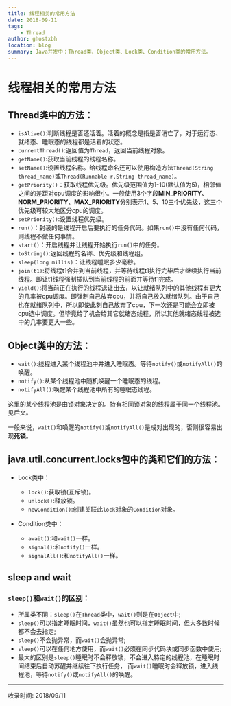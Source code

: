 ```yaml
---
title: 线程相关的常用方法
date: 2018-09-11
tags:
    - Thread
author: ghostxbh
location: blog
summary: Java并发中：Thread类、Object类、Lock类、Condition类的常用方法。
---
```

# 线程相关的常用方法

## Thread类中的方法：

+ `isAlive()`:判断线程是否还活着。活着的概念是指是否消亡了，对于运行态、就绪态、睡眠态的线程都是活着的状态。
+ `currentThread()`:返回值为`Thread`，返回当前线程对象。
+ `getName()`:获取当前线程的线程名称。
+ `setName()`:设置线程名称。给线程命名还可以使用构造方法`Thread(String thread_name)`或`Thread(Runnable r,String thread_name)`。
+ `getPriority()`：获取线程优先级。优先级范围值为1-10(默认值为5)，相邻值之间的差距对cpu调度的影响很小。一般使用3个字段**MIN_PRIORITY**、**NORM_PRIORITY**、**MAX_PRIORITY**分别表示1、5、10三个优先级，这三个优先级可较大地区分cpu的调度。
+ `setPriority()`:设置线程优先级。
+ `run()`：封装的是线程开启后要执行的任务代码。如果`run()`中没有任何代码，则线程不做任何事情。
+ `start()`：开启线程并让线程开始执行`run()`中的任务。
+ `toString()`:返回线程的名称、优先级和线程组。
+ `sleep(long millis)`：让线程睡眠多少毫秒。
+ `join(t1)`:将线程t1合并到当前线程，并等待线程t1执行完毕后才继续执行当前线程。即让t1线程强制插队到当前线程的前面并等待t1完成。
+ `yield()`:将当前正在执行的线程退让出去，以让就绪队列中的其他线程有更大的几率被cpu调度。即强制自己放弃cpu，并将自己放入就绪队列。由于自己也在就绪队列中，所以即使此刻自己放弃了cpu，下一次还是可能会立即被cpu选中调度。但毕竟给了机会给其它就绪态线程，所以其他就绪态线程被选中的几率要更大一些。

## Object类中的方法：

+ `wait()`:线程进入某个线程池中并进入睡眠态。等待`notify()`或`notifyAll()`的唤醒。
+ `notify()`:从某个线程池中随机唤醒一个睡眠态的线程。
+ `notifyAll()`:唤醒某个线程池中所有的睡眠态线程。

这里的某个线程池是由锁对象决定的。持有相同锁对象的线程属于同一个线程池。见后文。

一般来说，`wait()`和唤醒的`notify()`或`notifyAll()`是成对出现的，否则很容易出现**死锁**。

## java.util.concurrent.locks包中的类和它们的方法：

+ Lock类中：

    + `lock()`:获取锁(互斥锁)。
    + `unlock()`:释放锁。
    + `newCondition()`:创建关联此`lock`对象的`Condition`对象。

+ Condition类中：

    + `await()`:和`wait()`一样。
    + `signal()`:和`notify()`一样。
    + `signalAll()`:和`notifyAll()`一样。
    
    
## sleep and wait

### `sleep()`和`wait()`的区别：

+ 所属类不同：`sleep()`在`Thread`类中，`wait()`则是在`Object`中;
+ `sleep()`可以指定睡眠时间，`wait()`虽然也可以指定睡眠时间，但大多数时候都不会去指定;
+ `sleep()`不会抛异常，而`wait()`会抛异常;
+ `sleep()`可以在任何地方使用，而`wait()`必须在同步代码块或同步函数中使用;
+ 最大的区别是`sleep()`睡眠时不会释放锁，不会进入特定的线程池，在睡眠时间结束后自动苏醒并继续往下执行任务，
  而`wait()`睡眠时会释放锁，进入线程池，等待`notify()`或`notifyAll()`的唤醒。



---
收录时间: 2018/09/11

<Vssue :title="$title" />